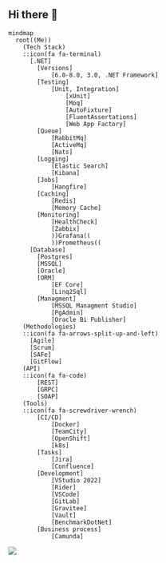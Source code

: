 ## Hi there 👋

``` mermaid
mindmap
  root((Me))
    (Tech Stack)
    ::icon(fa fa-terminal)
      [.NET]
        [Versions]
            [6.0-8.0, 3.0, .NET Framework]
        [Testing]
            [Unit, Integration]
                [xUnit]
                [Moq]
                [AutoFixture]
                [FluentAssertations]
                [Web App Factory]
        [Queue]
            [RabbitMq]
            [ActiveMq]
            [Nats]
        [Logging]
            [Elastic Search]
            [Kibana]
        [Jobs]
            [Hangfire]
        [Caching]
            [Redis]
            [Memory Cache]
        [Monitoring]
            [HealthCheck]
            [Zabbix]
            ))Grafana((
            ))Prometheus((
      [Database]
        [Postgres]
        [MSSQL]
        [Oracle]
        [ORM]
            [EF Core]
            [Linq2Sql]
        [Managment]
            [MSSQL Managment Studio]
            [PgAdmin]
            [Oracle Bi Publisher]
    (Methodologies)
    ::icon(fa fa-arrows-split-up-and-left)
      [Agile]
      [Scrum]
      [SAFe]
      [GitFlow]
    (API)
    ::icon(fa fa-code)
        [REST]
        [GRPC]
        [SOAP]
    (Tools)
    ::icon(fa fa-screwdriver-wrench)
        [CI/CD]
            [Docker]
            [TeamCity]
            [OpenShift]
            [k8s]
        [Tasks]
            [Jira]
            [Confluence]
        [Development]
            [VStudio 2022]
            [Rider]
            [VSCode]
            [GitLab]
            [Gravitee]
            [Vault]
            [BenchmarkDotNet]
        [Business process]
            [Camunda]
```

![](https://i.postimg.cc/Jz2PfwZw/gif-code.gif)
<!--
**call-me-raf/call-me-raf** is a ✨ _special_ ✨ repository because its `README.md` (this file) appears on your GitHub profile.

Here are some ideas to get you started:

- 🔭 I’m currently working on ...
- 🌱 I’m currently learning ...
- 👯 I’m looking to collaborate on ...
- 🤔 I’m looking for help with ...
- 💬 Ask me about ...
- 📫 How to reach me: ...
- 😄 Pronouns: ...
- ⚡ Fun fact: ...
-->
